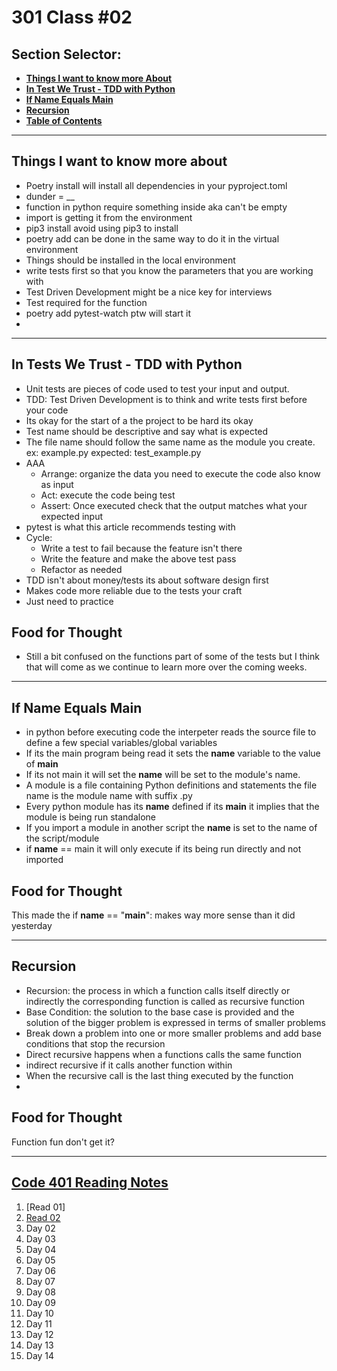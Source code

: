 # **301 Class #02**

## **Section Selector**:
  - [**Things I want to know more About**](#things-i-want-to-know-more-about)
  - [**In Test We Trust - TDD with Python**](#in-tests-we-trust---tdd-with-python)
  - [**If Name Equals Main**](#if-name-equals-main)
  - [**Recursion**](#recursion)
  - [**Table of Contents**](#code-301-reading-notes)

---

## **Things I want to know more about**
- Poetry install will install all dependencies in your pyproject.toml
- dunder = __
- function in python require something inside aka can't be empty 
- import is getting it from the environment 
- pip3 install avoid using pip3 to install
- poetry add can be done in the same way to do it in the virtual environment 
- Things should be installed in the local environment 
- write tests first so that you know the parameters that you are working with 
- Test Driven Development might be a nice key for interviews 
- Test required for the function 
- poetry add pytest-watch ptw will start it 
- 


---

## **In Tests We Trust - TDD with Python**
- Unit tests are pieces of code used to test your input and output.
- TDD: Test Driven Development is to think and write tests first before your code 
- Its okay for the start of a the project to be hard its okay 
- Test name should be descriptive and say what is expected 
- The file name should follow the same name as the module you create. ex: example.py expected: test_example.py
- AAA 
  - Arrange: organize the data you need to execute the code also know as input
  - Act: execute the code being test 
  - Assert: Once executed check that the output matches what your expected input
- pytest is what this article recommends testing with
- Cycle:
  - Write a test to fail because the feature isn't there 
  - Write the feature and make the above test pass
  - Refactor as needed 
- TDD isn't about money/tests its about software design first
- Makes code more reliable due to the tests your craft 
- Just need to practice 
## **Food for Thought**
- Still a bit confused on the functions part of some of the tests but I think that will come as we continue to learn more over the coming weeks. 

---

## **If Name Equals Main**
- in python before executing code the interpeter reads the source file to define a few special variables/global variables
- If its the main program being read it sets the __name__ variable to the value of __main__
- If its not main it will set the __name__ will be set to the module's name. 
- A module is a file containing Python definitions and statements the file name is the module name with suffix .py 
- Every python module has its __name__ defined if its __main__ it implies that the module is being run standalone 
- If you import a module in another script the __name__ is set to the name of the script/module
- if __name__ == main it will only execute if its being run directly and not imported 


## **Food for Thought**
This made the if __name__ == "__main__": makes way more sense than it did yesterday 


---

## **Recursion**
- Recursion: the process in which a function calls itself directly or indirectly the corresponding function is called as recursive function 
- Base Condition: the solution to the base case is provided and the solution of the bigger problem is expressed in terms of smaller problems
- Break down a problem into one or more smaller problems and add base conditions that stop the recursion 
- Direct recursive happens when a functions calls the same function
- indirect recursive if it calls another function within 
- When the recursive call is the last thing executed by the function 
- 


## **Food for Thought**
Function fun don't get it? 


---

## [**Code 401 Reading Notes**](/401/401homepage.md)
  1. [Read 01]
  2. [Read 02](/401/read-02.md)
  3. Day 02
  4. Day 03
  5. Day 04
  6. Day 05
  7. Day 06
  8. Day 07
  9. Day 08
  10. Day 09
  11. Day 10
  12. Day 11
  13. Day 12
  14. Day 13
  15. Day 14
<!-- DrP E-Sign Up, Up, Down, Down, Left, Right, Left, Right, B, A, Start -->
